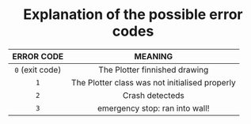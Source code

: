 # <center>Explanation of the possible error codes</center>
| ERROR CODE| MEANING|
|:-----------:|:--------:|
|`0` (exit code)| The Plotter finnished drawing|
|`1`| The Plotter class was not initialised properly|
|`2`| Crash detecteds|
|`3`| emergency stop: ran into wall!|

